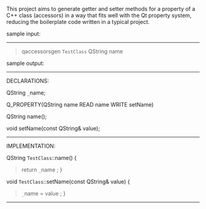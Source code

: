 This project aims to generate getter and setter methods for a property of a C++ class (accessors) in a way that fits well with the Qt property system, reducing the boilerplate code written in a typical project.

sample input:

---

> qaccessorsgen `TestClass` QString name

sample output:

---

DECLARATIONS:

QString `_`name;

Q\_PROPERTY(QString name READ name WRITE setName)

QString name();

void setName(const QString& value);


---

IMPLEMENTATION:

QString `TestClass`::name()
{
> return `_`name ;
}


void `TestClass`::setName(const QString& value)
{
> `_`name = value ;
}


---

